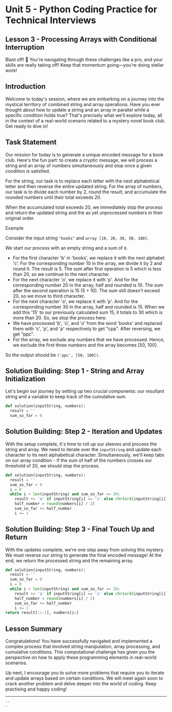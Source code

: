# Unit 5 - Python Coding Practice for Technical Interviews
## Lesson 3 - Processing Arrays with Conditional Interruption

Blast off! 🚀 You're navigating through these challenges like a pro, and your skills are really taking off! Keep that momentum going—you're doing stellar work!

## Introduction
Welcome to today's session, where we are embarking on a journey into the mystical territory of combined string and array operations. Have you ever thought about how to update a string and an array in parallel while a specific condition holds true? That's precisely what we'll explore today, all in the context of a real-world scenario related to a mystery novel book club. Get ready to dive in!

## Task Statement
Our mission for today is to generate a unique encoded message for a book club. Here's the fun part: to create a cryptic message, we will process a string and an array of numbers simultaneously and stop once a given condition is satisfied.

For the string, our task is to replace each letter with the next alphabetical letter and then reverse the entire updated string. For the array of numbers, our task is to divide each number by 2, round the result, and accumulate the rounded numbers until their total exceeds 20.

When the accumulated total exceeds 20, we immediately stop the process and return the updated string and the as yet unprocessed numbers in their original order.

Example

Consider the input string `"books"` and `array [10, 20, 30, 50, 100]`.

We start our process with an empty string and a sum of `0`.

- For the first character 'b' in 'books', we replace it with the next alphabet 'c'. For the corresponding number 10 in the array, we divide it by 2 and round it. The result is 5. The sum after first operation is 5 which is less than 20, so we continue to the next character.
- For the next character 'o', we replace it with 'p'. And for the corresponding number 20 in the array, half and rounded is 10. The sum after the second operation is 15 (5 + 10). The sum still doesn't exceed 20, so we move to third character.
- For the next character 'o', we replace it with 'p'. And for the corresponding number 30 in the array, half and rounded is 15. When we add this '15' to our previously calculated sum 15, it totals to 30 which is more than 20. So, we stop the process here.
- We have processed 'b', 'o', and 'o' from the word 'books' and replaced them with 'c', 'p', and 'p' respectively to get "cpp". After reversing, we get "ppc".
- For the array, we exclude any numbers that we have processed. Hence, we exclude the first three numbers and the array becomes [50, 100].

So the output should be `('ppc', [50, 100])`.

## Solution Building: Step 1 - String and Array Initialization
Let's begin our journey by setting up two crucial components: our resultant string and a variable to keep track of the cumulative sum.

```Python
def solution(inputString, numbers):
  result = ''
  sum_so_far = 0
```

## Solution Building: Step 2 - Iteration and Updates
With the setup complete, it's time to roll up our sleeves and process the string and array. We need to iterate over the `inputString` and update each character to its next alphabetical character. Simultaneously, we'll keep tabs on our array condition - if the sum of half of the numbers crosses our threshold of 20, we should stop the process.

```Python
def solution(inputString, numbers):
  result = ''
  sum_so_far = 0
  i = 0
  while i < len(inputString) and sum_so_far <= 20:
    result += 'a' if inputString[i] == 'z' else chr(ord(inputString[i]) + 1)
    half_number = round(numbers[i] / 2)
    sum_so_far += half_number
    i += 1
```

## Solution Building: Step 3 - Final Touch Up and Return
With the updates complete, we're one step away from solving this mystery. We must reverse our string to generate the final encoded message! At the end, we return the processed string and the remaining array.

```Python
def solution(inputString, numbers):
  result = ''
  sum_so_far = 0
  i = 0
  while i < len(inputString) and sum_so_far <= 20:
    result += 'a' if inputString[i] == 'z' else chr(ord(inputString[i]) + 1)
    half_number = round(numbers[i] / 2)
    sum_so_far += half_number
    i += 1
return result[::-1], numbers[i:]
```

## Lesson Summary
Congratulations! You have successfully navigated and implemented a complex process that involved string manipulation, array processing, and cumulative conditions. This computational challenge has given you the perspective on how to apply these programming elements in real-world scenarios.

Up next, I encourage you to solve more problems that require you to iterate and update arrays based on certain conditions. We will meet again soon to crack another problem and delve deeper into the world of coding. Keep practising and happy coding!



****
```
``
`
```
